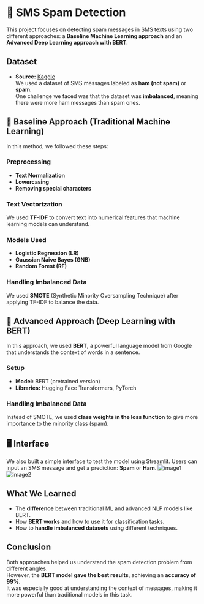 # 📱 SMS Spam Detection

This project focuses on detecting spam messages in SMS texts using two different approaches: a **Baseline Machine Learning approach** and an **Advanced Deep Learning approach with BERT**.

## Dataset

- **Source:** [Kaggle](https://www.kaggle.com/datasets/uciml/sms-spam-collection-dataset)  
We used a dataset of SMS messages labeled as **ham (not spam)** or **spam**.  
One challenge we faced was that the dataset was **imbalanced**, meaning there were more ham messages than spam ones.


## 🔹 Baseline Approach (Traditional Machine Learning)

In this method, we followed these steps:

### Preprocessing
- **Text Normalization**
- **Lowercasing**
- **Removing special characters**

### Text Vectorization
We used **TF-IDF** to convert text into numerical features that machine learning models can understand.

### Models Used
- **Logistic Regression (LR)**
- **Gaussian Naive Bayes (GNB)**
- **Random Forest (RF)**

### Handling Imbalanced Data
We used **SMOTE** (Synthetic Minority Oversampling Technique) after applying TF-IDF to balance the data.



## 🔸 Advanced Approach (Deep Learning with BERT)

In this approach, we used **BERT**, a powerful language model from Google that understands the context of words in a sentence.

### Setup
- **Model:** BERT (pretrained version)
- **Libraries:** Hugging Face Transformers, PyTorch

### Handling Imbalanced Data
Instead of SMOTE, we used **class weights in the loss function** to give more importance to the minority class (spam).

## 🖥️ Interface

We also built a simple interface to test the model using Streamlit.
Users can input an SMS message and get a prediction: **Spam** or **Ham**.
![image1](images/image1)
![image2](images/image2)



## What We Learned

- The **difference** between traditional ML and advanced NLP models like BERT.
- How **BERT works** and how to use it for classification tasks.
- How to **handle imbalanced datasets** using different techniques.


## Conclusion

Both approaches helped us understand the spam detection problem from different angles.  
However, the **BERT model gave the best results**, achieving an **accuracy of 99%**.  
It was especially good at understanding the context of messages, making it more powerful than traditional models in this task.
